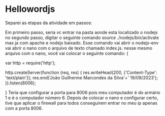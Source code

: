 # Hellowordjs

Separei as etapas da atividade em passos:

 Em primeiro passo, seria vc entrar na pasta aonde esta localizado o nodejs
 no segundo passo, digitar o seguinte comando source ./nodejs/bin/activate mas ja com apache e nodejs baixado. Esse comando vai abrir o nodejs-env
 vai abrir o nano com o arquivo de texto chamado index.js. nesse mesmo arquivo com o nano, você vai colocar o seguinte comando:
 {
 
 var http = require('http');

http.createServer(function (req, res) {
  res.writeHead(200, {'Content-Type': 'text/plain'});
  res.end('João Guilherme Marcondes da Silva'+' 19/09/2023');
}).listen(8006);

}
Teria que configurar a porta para 8006 pois meu computador é do armário 1 e é o computador número 6.
Depois de colocar o nano e configurar certo, tive que aplicar o firewall para todos conseguirem entrar no meu ip apenas com a porta 8006.
